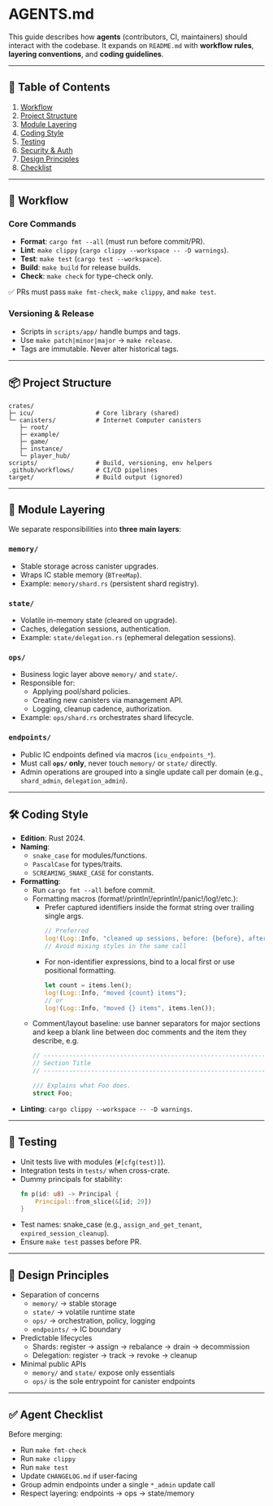 # AGENTS.md

This guide describes how **agents** (contributors, CI, maintainers) should interact with the codebase.
It expands on `README.md` with **workflow rules**, **layering conventions**, and **coding guidelines**.

---

## 📑 Table of Contents
1. [Workflow](#-workflow)
2. [Project Structure](#-project-structure)
3. [Module Layering](#-module-layering)
4. [Coding Style](#-coding-style)
5. [Testing](#-testing)
6. [Security & Auth](#-security--auth)
7. [Design Principles](#-design-principles)
8. [Checklist](#-agent-checklist)

---

## 🚀 Workflow

### Core Commands
- **Format**: `cargo fmt --all` (must run before commit/PR).
- **Lint**: `make clippy` (`cargo clippy --workspace -- -D warnings`).
- **Test**: `make test` (`cargo test --workspace`).
- **Build**: `make build` for release builds.
- **Check**: `make check` for type-check only.

✅ PRs must pass `make fmt-check`, `make clippy`, and `make test`.

### Versioning & Release
- Scripts in `scripts/app/` handle bumps and tags.
- Use `make patch|minor|major` → `make release`.
- Tags are immutable. Never alter historical tags.

---

## 📦 Project Structure

```
crates/
├─ icu/                 # Core library (shared)
└─ canisters/           # Internet Computer canisters
   ├─ root/
   ├─ example/
   ├─ game/
   ├─ instance/
   └─ player_hub/
scripts/                # Build, versioning, env helpers
.github/workflows/      # CI/CD pipelines
target/                 # Build output (ignored)
```


---

## 🧩 Module Layering

We separate responsibilities into **three main layers**:

### `memory/`
- Stable storage across canister upgrades.
- Wraps IC stable memory (`BTreeMap`).
- Example: `memory/shard.rs` (persistent shard registry).

### `state/`
- Volatile in-memory state (cleared on upgrade).
- Caches, delegation sessions, authentication.
- Example: `state/delegation.rs` (ephemeral delegation sessions).

### `ops/`
- Business logic layer above `memory/` and `state/`.
- Responsible for:
  - Applying pool/shard policies.
  - Creating new canisters via management API.
  - Logging, cleanup cadence, authorization.
- Example: `ops/shard.rs` orchestrates shard lifecycle.

### `endpoints/`
- Public IC endpoints defined via macros (`icu_endpoints_*`).
- Must call **`ops/` only**, never touch `memory/` or `state/` directly.
- Admin operations are grouped into a single update call per domain (e.g., `shard_admin`, `delegation_admin`).

---

## 🛠️ Coding Style

- **Edition**: Rust 2024.
- **Naming**:
  - `snake_case` for modules/functions.
  - `PascalCase` for types/traits.
  - `SCREAMING_SNAKE_CASE` for constants.
- **Formatting**:
  - Run `cargo fmt --all` before commit.
  - Formatting macros (format!/println!/eprintln!/panic!/log!/etc.):
    - Prefer captured identifiers inside the format string over trailing single args.
      ```rust
      // Preferred
      log!(Log::Info, "cleaned up sessions, before: {before}, after: {after}");
      // Avoid mixing styles in the same call
      ```
    - For non-identifier expressions, bind to a local first or use positional formatting.
      ```rust
      let count = items.len();
      log!(Log::Info, "moved {count} items");
      // or
      log!(Log::Info, "moved {} items", items.len());
      ```
  - Comment/layout baseline: use banner separators for major sections and keep a blank
    line between doc comments and the item they describe, e.g.
    ```rust
    // -----------------------------------------------------------------------------
    // Section Title
    // -----------------------------------------------------------------------------

    /// Explains what Foo does.
    struct Foo;
    ```
- **Linting**: `cargo clippy --workspace -- -D warnings`.

---

## 🧪 Testing

- Unit tests live with modules (`#[cfg(test)]`).
- Integration tests in `tests/` when cross-crate.
- Dummy principals for stability:
  ```rust
  fn p(id: u8) -> Principal {
      Principal::from_slice(&[id; 29])
  }
  ```
 - Test names: snake_case (e.g., `assign_and_get_tenant`, `expired_session_cleanup`).
- Ensure `make test` passes before PR.

---

## 🧭 Design Principles

- Separation of concerns
  - `memory/` → stable storage
  - `state/` → volatile runtime state
  - `ops/` → orchestration, policy, logging
  - `endpoints/` → IC boundary
- Predictable lifecycles
  - Shards: register → assign → rebalance → drain → decommission
  - Delegation: register → track → revoke → cleanup
- Minimal public APIs
  - `memory/` and `state/` expose only essentials
  - `ops/` is the sole entrypoint for canister endpoints

---

## ✅ Agent Checklist

Before merging:
- Run `make fmt-check`
- Run `make clippy`
- Run `make test`
- Update `CHANGELOG.md` if user‑facing
- Group admin endpoints under a single `*_admin` update call
- Respect layering: endpoints → ops → state/memory
